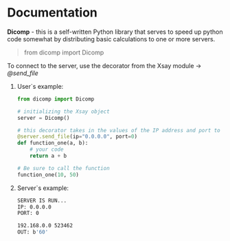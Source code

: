 # Documentation

**Dicomp** - this is a self-written Python library that serves to speed up python code somewhat by distributing basic calculations to one or more servers.

>from dicomp import Dicomp


To connect to the server, use the decorator from the Xsay module -> *@send_file*

1. User`s example:
    ```python
    from dicomp import Dicomp

    # initializing the Xsay object
    server = Dicomp()

    # this decorator takes in the values of the IP address and port to connect to the server on which the calculations will be performed.
    @server.send_file(ip="0.0.0.0", port=0)
    def function_one(a, b):
        # your code
        return a + b

    # Be sure to call the function
    function_one(10, 50)
    ```

2. Server`s example:

    ```Bash
    SERVER IS RUN... 
    IP: 0.0.0.0
    PORT: 0

    192.168.0.0 523462
    OUT: b'60'

    ```
